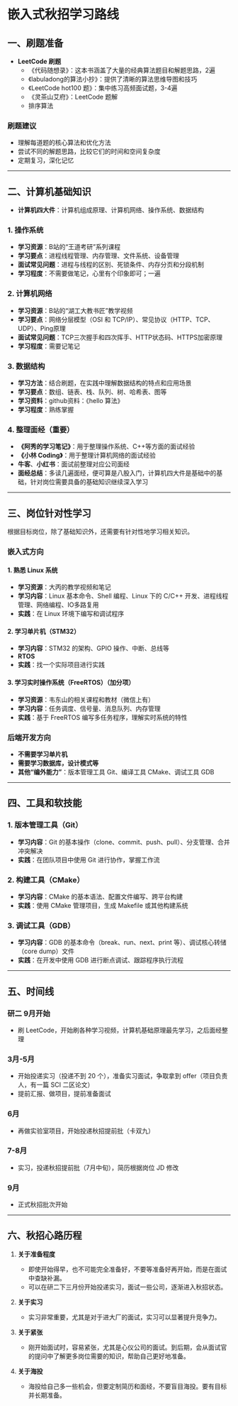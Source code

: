 # 嵌入式秋招学习路线

## 一、刷题准备
- **LeetCode 刷题**
  - 《代码随想录》：这本书涵盖了大量的经典算法题目和解题思路，2遍
  - 《labuladong的算法小抄》：提供了清晰的算法思维导图和技巧
  - 《LeetCode hot100 题》：集中练习高频面试题，3-4遍
  - 《灵茶山艾府》：LeetCode 题解
  - 排序算法

### 刷题建议
- 理解每道题的核心算法和优化方法
- 尝试不同的解题思路，比较它们的时间和空间复杂度
- 定期复习，深化记忆

---

## 二、计算机基础知识
- **计算机四大件**：计算机组成原理、计算机网络、操作系统、数据结构

### 1. 操作系统
- **学习资源**：B站的“王道考研”系列课程
- **学习要点**：进程线程管理、内存管理、文件系统、设备管理
- **面试常见问题**：进程与线程的区别、死锁条件、内存分页和分段机制
- **学习程度**：不需要做笔记，心里有个印象即可；一遍

### 2. 计算机网络
- **学习资源**：B站的“湖工大教书匠”教学视频
- **学习要点**：网络分层模型（OSI 和 TCP/IP）、常见协议（HTTP、TCP、UDP）、Ping原理
- **面试常见问题**：TCP三次握手和四次挥手、HTTP状态码、HTTPS加密原理
- **学习程度**：需要记笔记

### 3. 数据结构
- **学习方法**：结合刷题，在实践中理解数据结构的特点和应用场景
- **学习要点**：数组、链表、栈、队列、树、哈希表、图等
- **学习资料**：github资料：《hello 算法》
- **学习程度**：熟练掌握

### 4. 整理面经（重要）
- **《阿秀的学习笔记》**：用于整理操作系统、C++等方面的面试经验
- **《小林 Coding》**：用于整理计算机网络的面试经验
- **牛客**、**小红书**：面试前整理对应公司面经
- **面经总结**：多读几遍面经，便可算是八股入门，计算机四大件是基础中的基础，针对岗位需要具备的基础知识继续深入学习

---

## 三、岗位针对性学习
根据目标岗位，除了基础知识外，还需要有针对性地学习相关知识。

### 嵌入式方向
#### 1. 熟悉 Linux 系统
- **学习资源**：大丙的教学视频和笔记
- **学习内容**：Linux 基本命令、Shell 编程、Linux 下的 C/C++ 开发、进程线程管理、网络编程、IO多路复用
- **实践**：在 Linux 环境下编写和调试程序

#### 2. 学习单片机（STM32）
- **学习内容**：STM32 的架构、GPIO 操作、中断、总线等
- **RTOS**
- **实践**：找一个实际项目进行实践

#### 3. 学习实时操作系统（FreeRTOS）（加分项）
- **学习资源**：韦东山的相关课程和教材（微信上有）
- **学习内容**：任务调度、信号量、消息队列、内存管理
- **实践**：基于 FreeRTOS 编写多任务程序，理解实时系统的特性

### 后端开发方向
- **不需要学习单片机**
- **需要学习数据库，设计模式等**
- **其他“编外能力”**：版本管理工具 Git、编译工具 CMake、调试工具 GDB

---

## 四、工具和软技能

### 1. 版本管理工具（Git）
- **学习内容**：Git 的基本操作（clone、commit、push、pull）、分支管理、合并冲突解决
- **实践**：在团队项目中使用 Git 进行协作，掌握工作流

### 2. 构建工具（CMake）
- **学习内容**：CMake 的基本语法、配置文件编写、跨平台构建
- **实践**：使用 CMake 管理项目，生成 Makefile 或其他构建系统

### 3. 调试工具（GDB）
- **学习内容**：GDB 的基本命令（break、run、next、print 等）、调试核心转储（core dump）文件
- **实践**：在开发中使用 GDB 进行断点调试、跟踪程序执行流程

---

## 五、时间线

### 研二 9月开始
- 刷 LeetCode，开始刷各种学习视频，计算机基础原理最先学习，之后面经整理

### 3月-5月
- 开始投递实习（投递不到 20 个），准备实习面试，争取拿到 offer（项目负责人，有一篇 SCI 二区论文）
- 提前汇报、做项目，提前准备面试

### 6月
- 再做实验室项目，开始投递秋招提前批（卡双九）

### 7-8月
- 实习，投递秋招提前批（7月中旬），简历根据岗位 JD 修改

### 9月
- 正式秋招批次开始

---

## 六、秋招心路历程

1. **关于准备程度**
   - 即使开始得早，也不可能完全准备好，不要等准备好再开始，而是在面试中查缺补漏。
   - 可以在研二下三月份开始投递实习，面试一些公司，逐渐进入秋招状态。

2. **关于实习**
   - 实习非常重要，尤其是对于进大厂的面试，实习可以显著提升竞争力。

3. **关于紧张**
   - 刚开始面试时，容易紧张，尤其是心仪公司的面试。到后期，会从面试官的提问中了解更多岗位需要的知识，帮助自己更好地准备。

4. **关于海投**
   - 海投给自己多一些机会，但要定制简历和面经，不要盲目海投。要有目标并长期准备。
